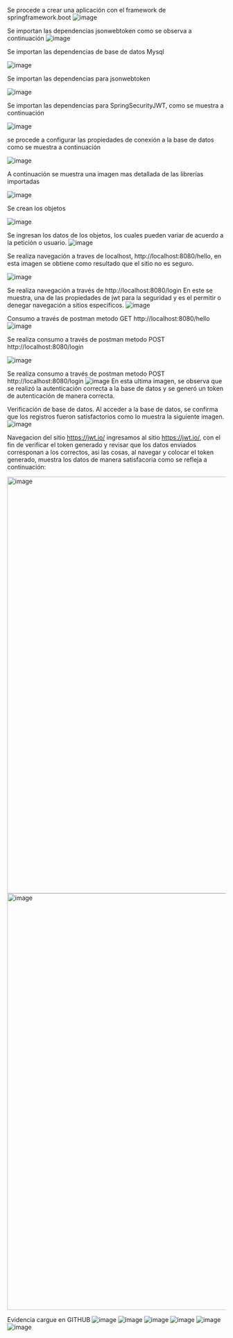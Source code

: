 Se procede a crear una aplicación con el framework de springframework.boot
![image](https://github.com/wmorales2021/jwtsecurity/assets/79813722/db016183-b692-44da-adba-4428a94f797a)

Se importan las dependencias jsonwebtoken como se observa a continuación 
![image](https://github.com/wmorales2021/jwtsecurity/assets/79813722/f9dc79a2-f202-42f2-85bf-2f6aef4e2e65)

Se importan las dependencias de base de datos Mysql 

![image](https://github.com/wmorales2021/jwtsecurity/assets/79813722/654362ca-7b03-47ed-b9ef-7f66cb2d3851)

Se importan las dependencias para jsonwebtoken 

![image](https://github.com/wmorales2021/jwtsecurity/assets/79813722/fe5a08ae-7fe9-47a7-8877-33d59d4f6f12)

Se importan las dependencias para SpringSecurityJWT, como se muestra a continuación

![image](https://github.com/wmorales2021/jwtsecurity/assets/79813722/08fcf188-8622-4994-bac2-3db46c8ce832)

se procede a configurar las propiedades de conexión a la base de datos como se muestra a continuación 

![image](https://github.com/wmorales2021/jwtsecurity/assets/79813722/404f7339-826c-4f00-9a13-910cc6112495)

A continuación se muestra una imagen mas detallada de las librerías importadas 

![image](https://github.com/wmorales2021/jwtsecurity/assets/79813722/557eee06-cd4b-40bc-a60f-18e68bea5204)

Se crean los objetos 

![image](https://github.com/wmorales2021/jwtsecurity/assets/79813722/4e1369ec-d5a8-4c71-afed-5827f918b8b4)

Se ingresan los datos de los objetos, los cuales pueden variar de acuerdo a la petición o usuario.
![image](https://github.com/wmorales2021/jwtsecurity/assets/79813722/6d894d85-e61a-4718-ab00-5d81a65fec3c)

Se realiza navegación a traves de localhost,  http://localhost:8080/hello, en esta imagen se obtiene como resultado que el sitio no es seguro.

![image](https://github.com/wmorales2021/jwtsecurity/assets/79813722/3fd2f73d-e169-4b2a-828e-245d815c81db)

Se realiza navegación a través de  http://localhost:8080/login
En este se muestra, una de las propiedades de jwt para la seguridad y es el permitir o denegar navegación a sitios especificos.
![image](https://github.com/wmorales2021/jwtsecurity/assets/79813722/7c3a44d3-b34d-4461-b418-6843329dfd60)

Consumo a través de postman metodo GET
http://localhost:8080/hello
![image](https://github.com/wmorales2021/jwtsecurity/assets/79813722/41c160d1-f6b7-4081-96a0-2abd10797f1f)

Se realiza consumo a través de postman metodo POST http://localhost:8080/login

![image](https://github.com/wmorales2021/jwtsecurity/assets/79813722/2a803cd8-c260-40dd-a64f-df2ed8020623)

Se realiza consumo a través de postman metodo POST http://localhost:8080/login
![image](https://github.com/wmorales2021/jwtsecurity/assets/79813722/8df6cf53-c057-4643-a013-d42889d7c257)
En esta ultima imagen, se observa que se realizó la autenticación correcta a la base de datos y se generó un token de autenticación de manera correcta.


Verificación de base de datos. 
Al acceder a la base de datos, se confirma que los registros fueron satisfactorios como lo muestra la siguiente imagen. 
![image](https://github.com/wmorales2021/jwtsecurity/assets/79813722/65b76a44-310d-476c-a491-99fe0f935ce8)


Navegacion del sitio https://jwt.io/
ingresamos al sitio https://jwt.io/, con el fin de verificar el token generado y revisar  que los datos enviados corresponan a los correctos, asi las cosas, al navegar y colocar el token generado,  muestra los datos de manera satisfacoria como se refleja a continuación:


<img width="960" alt="image" src="https://github.com/wmorales2021/jwtsecurity/assets/79813722/d4547a91-5b2b-4cd6-8d5d-62bb8415857c">


<img width="960" alt="image" src="https://github.com/wmorales2021/jwtsecurity/assets/79813722/395cbb08-cf6e-4170-8d56-f135f661babc">


Evidencia cargue en GITHUB
![image](https://github.com/wmorales2021/jwtsecurity/assets/79813722/278955c9-f38d-4dbd-9b7b-ea2d0c413e35)
![image](https://github.com/wmorales2021/jwtsecurity/assets/79813722/c269c885-3a15-4a4d-b7fc-e23e10cf2e45)
![image](https://github.com/wmorales2021/jwtsecurity/assets/79813722/0c1954be-d36b-44c3-84cf-225dde970ccf)
![image](https://github.com/wmorales2021/jwtsecurity/assets/79813722/4d8da516-6dc5-4a02-8c82-b231a3cb0453)
![image](https://github.com/wmorales2021/jwtsecurity/assets/79813722/f53182d4-e76e-4750-9386-be6f7d68e1d1)
![image](https://github.com/wmorales2021/jwtsecurity/assets/79813722/585a7f79-e0c7-4105-a4ba-2f4c3ea3c6be)




















































































